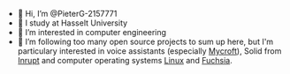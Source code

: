 - 👋 Hi, I’m @PieterG-2157771
-  :school: I study at Hasselt University
- 👀 I’m interested in computer engineering
- 💞️ I’m following too many open source projects to sum up here, but I'm particulary interested in voice assistants (especially [Mycroft](https://mycroft.ai/ "Mycroft AI")), Solid from [Inrupt](https://inrupt.com/ "Inrupt") and computer operating systems [Linux](https://en.wikipedia.org/wiki/Linux "Linux on Wikipedia") and [Fuchsia](https://en.wikipedia.org/wiki/Fuchsia_(operating_system) "Fuchsia on Wikipedia").

<!---
PieterG-2157771/PieterG-2157771 is a ✨ special ✨ repository because its `README.md` (this file) appears on your GitHub profile.
You can click the Preview link to take a look at your changes.
--->
